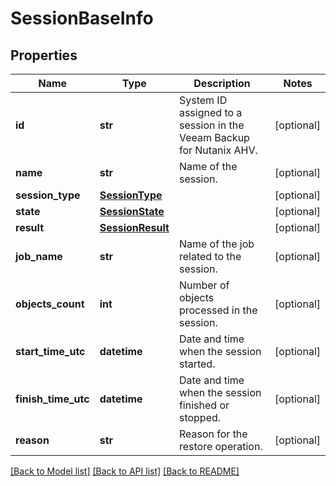 # SessionBaseInfo

## Properties
Name | Type | Description | Notes
------------ | ------------- | ------------- | -------------
**id** | **str** | System ID assigned to a session in the Veeam Backup for Nutanix AHV. | [optional] 
**name** | **str** | Name of the session. | [optional] 
**session_type** | [**SessionType**](SessionType.md) |  | [optional] 
**state** | [**SessionState**](SessionState.md) |  | [optional] 
**result** | [**SessionResult**](SessionResult.md) |  | [optional] 
**job_name** | **str** | Name of the job related to the session. | [optional] 
**objects_count** | **int** | Number of objects processed in the session. | [optional] 
**start_time_utc** | **datetime** | Date and time when the session started. | [optional] 
**finish_time_utc** | **datetime** | Date and time when the session finished or stopped. | [optional] 
**reason** | **str** | Reason for the restore operation. | [optional] 

[[Back to Model list]](../README.md#documentation-for-models) [[Back to API list]](../README.md#documentation-for-api-endpoints) [[Back to README]](../README.md)

